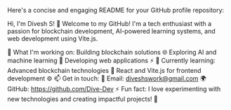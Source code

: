 
Here's a concise and engaging README for your GitHub profile repository:

Hi, I'm Divesh S! 👋
Welcome to my GitHub! I'm a tech enthusiast with a passion for blockchain development, AI-powered learning systems, and web development using Vite.js.

🔭 What I'm working on:
Building blockchain solutions 🌐
Exploring AI and machine learning 🤖
Developing web applications ⚡
🌱 Currently learning:
Advanced blockchain technologies 🔗
React and Vite.js for frontend development ⚙️
📫 Get in touch:
📧 Email: diveshswork@gmail.com
🌍 GitHub: https://github.com/Dive-Dev
⚡ Fun fact:
I love experimenting with new technologies and creating impactful projects! 🌟
